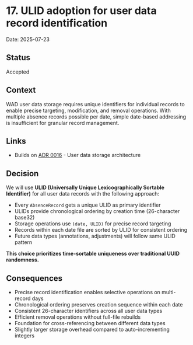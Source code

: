 # 17. ULID adoption for user data record identification

Date: 2025-07-23

## Status

Accepted

## Context

WAD user data storage requires unique identifiers for individual records to enable precise targeting, modification, and removal operations. With multiple absence records possible per date, simple date-based addressing is insufficient for granular record management.

## Links

- Builds on [ADR 0016](0016-user-data-storage-architecture.md) - User data storage architecture

## Decision

We will use **ULID (Universally Unique Lexicographically Sortable Identifier)** for all user data records with the following approach:

- Every `AbsenceRecord` gets a unique ULID as primary identifier
- ULIDs provide chronological ordering by creation time (26-character base32)
- Storage operations use `(date, ULID)` for precise record targeting
- Records within each date file are sorted by ULID for consistent ordering
- Future data types (annotations, adjustments) will follow same ULID pattern

**This choice prioritizes time-sortable uniqueness over traditional UUID randomness.**

## Consequences

- Precise record identification enables selective operations on multi-record days
- Chronological ordering preserves creation sequence within each date
- Consistent 26-character identifiers across all user data types
- Efficient removal operations without full-file rebuilds
- Foundation for cross-referencing between different data types
- Slightly larger storage overhead compared to auto-incrementing integers
